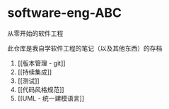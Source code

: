 # software-eng-ABC
 从零开始的软件工程

此仓库是我自学软件工程的笔记（以及其他东西）的存档

1. [[版本管理 - git]]
2. [[持续集成]]
3. [[测试]]
4. [[代码风格规范]]
5. [[UML - 统一建模语言]]
